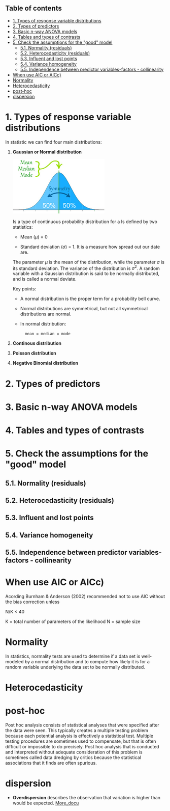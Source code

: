 ## Table of contents 
- [1. Types of response variable distributions](#1-types-of-response-variable-distributions)
- [2. Types of predictors](#2-types-of-predictors)
- [3. Basic n-way ANOVA models](#3-basic-n-way-anova-models)
- [4. Tables and types of contrasts](#4-tables-and-types-of-contrasts)
- [5. Check the assumptions for the "good" model](#5-check-the-assumptions-for-the-good-model)
  - [5.1. Normality (residuals)](#51-normality-residuals)
  - [5.2. Heterocedasticity (residuals)](#52-heterocedasticity-residuals)
  - [5.3. Influent and lost points](#53-influent-and-lost-points)
  - [5.4. Variance homogeneity](#54-variance-homogeneity)
  - [5.5. Independence between predictor variables-factors - collinearity](#55-independence-between-predictor-variables-factors---collinearity)
- [When use AIC or AICc)](#when-use-aic-or-aicc)
- [Normality](#normality)
- [Heterocedasticity](#heterocedasticity)
- [post-hoc](#post-hoc)
- [dispersion](#dispersion)


# 1. Types of response variable distributions

In statistic we can find four main distributions: 

1. **Gaussian or Normal distribution**
   
    ![distribution](https://github.com/AnaAGG/Statistical-Analysis-with-R/blob/main/Images/normal_disrtibution.jpeg)

    Is a type of continuous probability distribution for a 
    Is defined by two statistics: 

      - Mean ($\mu$) =  0

      - Standard deviation ($\sigma$) = 1. It is a measure how spread out our date are. 
  
    The parameter $\mu$  is the mean of the distribution, while the parameter $\sigma$  is its standard deviation. The variance of the distribution is $\sigma^2$. A random variable with a Gaussian distribution is said to be normally distributed, and is called a normal deviate.
  
    Key points:
    - A normal distribution is the proper term for a probability bell curve.

    - Normal distributions are symmetrical, but not all symmetrical distributions are normal.

    - In normal distribution:
  
            mean = median = mode
1. **Continous distribution**
2. **Poisson distribution**
3. **Negative Binomial distribution**
  



# 2. Types of predictors 
# 3. Basic n-way ANOVA models
# 4. Tables and types of contrasts
# 5. Check the assumptions for the "good" model
## 5.1. Normality (residuals)
## 5.2. Heterocedasticity (residuals)
## 5.3. Influent and lost points
## 5.4. Variance homogeneity 
## 5.5. Independence between predictor variables-factors - collinearity


# When use AIC or AICc)
Acording Burnham & Anderson (2002) recommended not to use AIC without the bias correction unless 

N/K < 40

K = total number of parameters of the likelihood
N = sample size

# Normality
In statistics, normality tests are used to determine if a data set is well-modeled by a normal distribution and to compute how likely it is for a random variable underlying the data set to be normally distributed.

# Heterocedasticity

# post-hoc

Post hoc analysis consists of statistical analyses that were specified after the data were seen. This typically creates a multiple testing problem because each potential analysis is effectively a statistical test. Multiple testing procedures are sometimes used to compensate, but that is often difficult or impossible to do precisely. Post hoc analysis that is conducted and interpreted without adequate consideration of this problem is sometimes called data dredging by critics because the statistical associations that it finds are often spurious.


# dispersion

- **Overdispersion** describes the observation that variation is higher than would be expected.
[More_docu](http://biometry.github.io/APES//LectureNotes/2016-JAGS/Overdispersion/OverdispersionJAGS.html)

